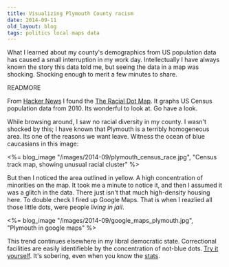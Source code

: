 ```yaml
---
title: Visualizing Plymouth County racism
date: 2014-09-11
old_layout: blog
tags: politics local maps data
---
```


What I learned about my county's demographics from US population data has caused a small interruption in my work day. Intellectually I have always known the story this data told me, but seeing the data in a map was shocking. Shocking enough to merit a few minutes to share.

READMORE

From [Hacker News](https://news.ycombinator.com/) I found the [The Racial Dot Map](https://demographics.coopercenter.org/DotMap/index.html). It graphs US Census population data from 2010. Its wonderful to look at. Go have a look.

While browsing around, I saw no racial diversity in my county. I wasn't shocked by this; I have known that Plymouth is a terribly homogeneous area. Its one of the reasons we want leave. Witness the ocean of blue caucasians in this image:

<%= blog_image "/images/2014-09/plymouth_census_race.jpg", "Census track map, showing unusual racial cluster" %>

But then I noticed the area outlined in yellow. A high concentration of minorities on the map. It took me a minute to notice it, and then I assumed it was a glitch in the data. There just isn't that much high-density housing here. To double check I fired up Google Maps. That is when I reazlied all those little dots, were people _living in jail_.

<%= blog_image "/images/2014-09/google_maps_plymouth.jpg", "Plymouth in google maps" %>

This trend continues elsewhere in my libral democratic state. Correctional facilities are easily identifieble by the concentration of not-blue dots. [Try it yourself](https://demographics.coopercenter.org/DotMap/index.html). It's sobering, even when you know the [stats](https://www.naacp.org/pages/criminal-justice-fact-sheet).
